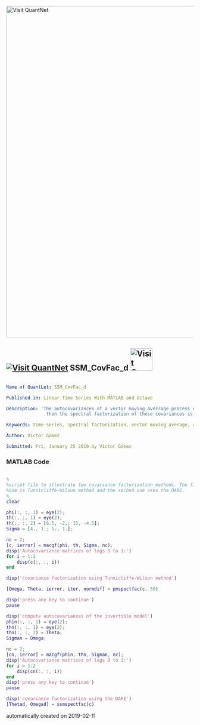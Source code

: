 [<img src="https://github.com/QuantLet/Styleguide-and-FAQ/blob/master/pictures/banner.png" width="888" alt="Visit QuantNet">](http://quantlet.de/)

## [<img src="https://github.com/QuantLet/Styleguide-and-FAQ/blob/master/pictures/qloqo.png" alt="Visit QuantNet">](http://quantlet.de/) **SSM_CovFac_d** [<img src="https://github.com/QuantLet/Styleguide-and-FAQ/blob/master/pictures/QN2.png" width="60" alt="Visit QuantNet 2.0">](http://quantlet.de/)

```yaml

Name of QuantLet: SSM_CovFac_d

Published in: Linear Time Series With MATLAB and Octave

Description: 'The autocovariances of a vector moving averrage process of order one are first computed and
               then the spectral factorization of these covariances is performed using two methods.'

Keywords: time-series, spectral factorization, vector moving average, autocovariances, polynomial methods, state space methods

Author: Víctor Gómez

Submitted: Fri, January 25 2019 by Víctor Gómez

```

### MATLAB Code
```matlab

%
%script file to illustrate two covariance factorization methods. The first
%one is Tunnicliffe-Wilson method and the second one uses the DARE.
%
clear

phi(:, :, 1) = eye(2);
th(:, :, 1) = eye(2);
th(:, :, 2) = [6.5, -2.; 15, -4.5];
Sigma = [4., 1.; 1., 1.];

nc = 2;
[c, ierror] = macgf(phi, th, Sigma, nc);
disp('Autocovariance matrices of lags 0 to 1:')
for i = 1:2
    disp(c(:, :, i))
end

disp('covariance factorization using Tunnicliffe-Wilson method')

[Omega, Theta, ierror, iter, normdif] = pmspectfac(c, 50)

disp('press any key to continue')
pause

disp('compute autocovariances of the invertible model')
phin(:, :, 1) = eye(2);
thn(:, :, 1) = eye(2);
thn(:, :, 2) = Theta;
Sigman = Omega;

nc = 2;
[cn, ierror] = macgf(phin, thn, Sigman, nc);
disp('Autocovariance matrices of lags 0 to 1:')
for i = 1:2
    disp(cn(:, :, i))
end
disp('press any key to continue')
pause

disp('covariance factorization using the DARE')
[Thetad, Omegad] = ssmspectfac(c)

```

automatically created on 2019-02-11